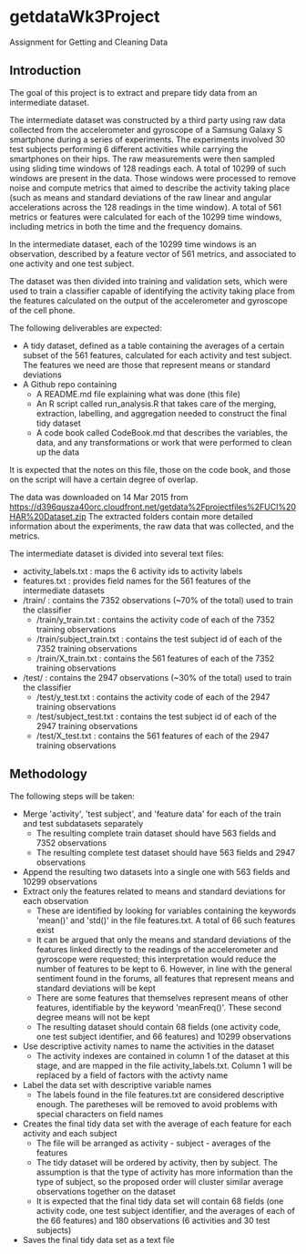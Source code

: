 # getdataWk3Project
Assignment for Getting and Cleaning Data

## Introduction
The goal of this project is to extract and prepare tidy data from an intermediate dataset.

The intermediate dataset was constructed by a third party using raw data collected from the accelerometer and gyroscope of a Samsung Galaxy S smartphone during a series of experiments. The experiments involved 30 test subjects performing 6 different activities while carrying the smartphones on their hips. The raw measurements were then sampled using sliding time windows of 128 readings each. A total of 10299 of such windows are present in the data. Those windows were processed to remove noise and compute metrics that aimed to describe the activity taking place (such as means and standard deviations of the raw linear and angular accelerations across the 128 readings in the time window). A total of 561 metrics or features were calculated for each of the 10299 time windows, including metrics in both the time and the frequency domains.

In the intermediate dataset, each of the 10299 time windows is an observation, described by a feature vector of 561 metrics, and associated to one activity and one test subject.

The dataset was then divided into training and validation sets, which were used to train a classifier capable of identifying the activity taking place from the features calculated on the output of the accelerometer and gyroscope of the cell phone.

The following deliverables are expected:
* A tidy dataset, defined as a table containing the averages of a certain subset of the 561 features, calculated for each activity and test subject. The features we need are those that represent means or standard deviations
* A Github repo containing
  * A README.md file explaining what was done (this file)
  * An R script called run_analysis.R that takes care of the merging, extraction, labelling, and aggregation needed to construct the final tidy dataset
  * A code book called CodeBook.md that describes the variables, the data, and any transformations or work that were performed to clean up the data

It is expected that the notes on this file, those on the code book, and those on the script will have a certain degree of overlap.
  
The data was downloaded on 14 Mar 2015 from https://d396qusza40orc.cloudfront.net/getdata%2Fprojectfiles%2FUCI%20HAR%20Dataset.zip
The extracted folders contain more detailed information about the experiments, the raw data that was collected, and the metrics.

The intermediate dataset is divided into several text files:
* activity_labels.txt : maps the 6 activity ids to activity labels
* features.txt : provides field names for the 561 features of the intermediate datasets
* /train/ : contains the 7352 observations (~70% of the total) used to train the classifier
  * /train/y_train.txt : contains the activity code of each of the 7352 training observations
  * /train/subject_train.txt : contains the test subject id of each of the 7352 training observations
  * /train/X_train.txt : contains the 561 features of each of the 7352 training observations
* /test/ : contains the 2947 observations (~30% of the total) used to train the classifier
  * /test/y_test.txt : contains the activity code of each of the 2947 training observations
  * /test/subject_test.txt : contains the test subject id of each of the 2947 training observations
  * /test/X_test.txt : contains the 561 features of each of the 2947 training observations

## Methodology

The following steps will be taken:
* Merge 'activity', 'test subject', and 'feature data' for each of the train and test subdatasets separately
  * The resulting complete train dataset should have 563 fields and 7352 observations
  * The resulting complete test dataset should have 563 fields and 2947 observations
* Append the resulting two datasets into a single one with 563 fields and 10299 observations
* Extract only the features related to means and standard deviations for each observation 
  * These are identified by looking for variables containing the keywords 'mean()' and 'std()' in the file features.txt. A total of 66 such features exist
  * It can be argued that only the means and standard deviations of the features linked directly to the readings of the accelerometer and gyroscope were requested; this interpretation would reduce the number of features to be kept to 6. However, in line with the general sentiment found in the forums, all features that represent means and standard deviations will be kept
  * There are some features that themselves represent means of other features, identifiable by the keyword 'meanFreq()'. These second degree means will not be kept
  * The resulting dataset should contain 68 fields (one activity code, one test subject identifier, and 66 features) and 10299 observations
* Use descriptive activity names to name the activities in the dataset
  * The activity indexes are contained in column 1 of the dataset at this stage, and are mapped in the file activity_labels.txt. Column 1 will be replaced by a field of factors with the activty name
* Label the data set with descriptive variable names
  * The labels found in the file features.txt are considered descriptive enough. The paretheses will be removed to avoid problems with special characters on field names
* Creates the final tidy data set with the average of each feature for each activity and each subject
  * The file will be arranged as activity - subject - averages of the features
  * The tidy dataset will be ordered by activity, then by subject. The assumption is that the type of activity has more information than the type of subject, so the proposed order will cluster similar average observations together on the dataset
  * It is expected that the final tidy data set will contain 68 fields (one activity code, one test subject identifier, and the averages of each of the 66 features) and 180 observations (6 activities and 30 test subjects)
* Saves the final tidy data set as a text file